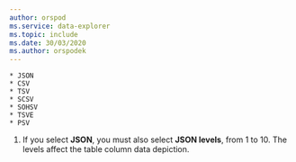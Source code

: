 ```yaml
---
author: orspod
ms.service: data-explorer
ms.topic: include
ms.date: 30/03/2020
ms.author: orspodek
---
```


    * JSON
    * CSV
    * TSV
    * SCSV
    * SOHSV
    * TSVE
    * PSV

1. If you select  **JSON**, you must also select **JSON levels**, from 1 to 10. The levels affect the table column data depiction.
